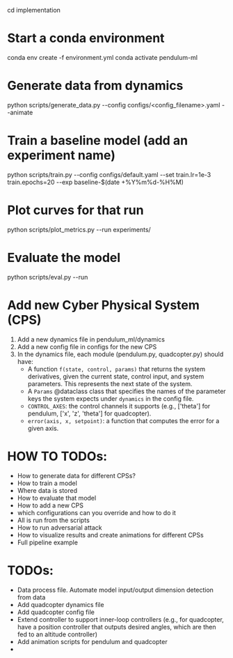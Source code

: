 cd implementation

<!-- python -m venv .venv && source .venv/bin/activate
pip install -r requirements.txt
python -m pip install -e .  -->

# Start a conda environment
conda env create -f environment.yml
conda activate pendulum-ml


# Generate data from dynamics
python scripts/generate_data.py --config configs/<config_filename>.yaml --animate

# Train a baseline model (add an experiment name)
python scripts/train.py --config configs/default.yaml --set train.lr=1e-3 train.epochs=20 --exp baseline-$(date +%Y%m%d-%H%M)

# Plot curves for that run
python scripts/plot_metrics.py --run experiments/<your-run-id>

# Evaluate the model
python scripts/eval.py --run <your-run-id>

# Add new Cyber Physical System (CPS)
1. Add a new dynamics file in pendulum_ml/dynamics
2. Add a new config file in configs for the new CPS
3. In the dynamics file, each module (pendulum.py, quadcopter.py) should have:
   - A function `f(state, control, params)` that returns the system derivatives, given the current state, control input, and system parameters. This represents the next state of the system.
   - A `Params` @dataclass class that specifies the names of the parameter keys the system expects under `dynamics` in the config file.
   - `CONTROL_AXES`: the control channels it supports (e.g., ['theta'] for pendulum, ['x', 'z', 'theta'] for quadcopter).
   - `error(axis, x, setpoint)`: a function that computes the error for a given axis.




# HOW TO TODOs:
- How to generate data for different CPSs?
- How to train a model
- Where data is stored
- How to evaluate that model
- How to add a new CPS
- which configurations can you override and how to do it
- All is run from the scripts
- How to run adversarial attack
- How to visualize results and create animations for different CPSs
- Full pipeline example
# TODOs:
- Data process file. Automate model input/output dimension detection from data
- Add quadcopter dynamics file
- Add quadcopter config file
- Extend controller to support inner-loop controllers (e.g., for quadcopter, have a position controller that outputs desired angles, which are then fed to an altitude controller)
- Add animation scripts for pendulum and quadcopter
- 
